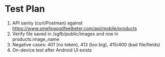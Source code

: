 # Test Plan

1) API sanity (curl/Postman) against https://www.smellsgoodfeelbeter.com/api/mobile/products
2) Verify file saved in /sgfb/public/images and row in products.image_name
3) Negative cases: 401 (no token), 413 (too big), 415/400 (bad file/fields)
4) On-device test after Android UI exists
